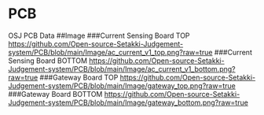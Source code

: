# PCB
OSJ PCB Data
##Image
###Current Sensing Board TOP
https://github.com/Open-source-Setakki-Judgement-system/PCB/blob/main/Image/ac_current_v1_top.png?raw=true
###Current Sensing Board BOTTOM
https://github.com/Open-source-Setakki-Judgement-system/PCB/blob/main/Image/ac_current_v1_bottom.png?raw=true
###Gateway Board TOP
https://github.com/Open-source-Setakki-Judgement-system/PCB/blob/main/Image/gateway_top.png?raw=true
###Gateway Board BOTTOM
https://github.com/Open-source-Setakki-Judgement-system/PCB/blob/main/Image/gateway_bottom.png?raw=true
